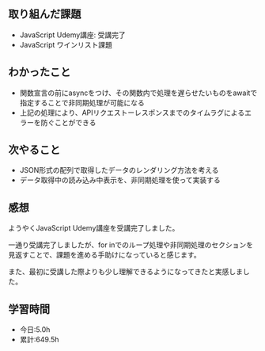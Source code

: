 ## 取り組んだ課題
- JavaScript Udemy講座: 受講完了
- JavaScript ワインリスト課題

## わかったこと
- 関数宣言の前にasyncをつけ、その関数内で処理を遅らせたいものをawaitで指定することで非同期処理が可能になる
- 上記の処理により、APIリクエストーレスポンスまでのタイムラグによるエラーを防ぐことができる

## 次やること
- JSON形式の配列で取得したデータのレンダリング方法を考える
- データ取得中の読み込み中表示を、非同期処理を使って実装する

## 感想
ようやくJavaScript Udemy講座を受講完了しました。

一通り受講完了しましたが、for inでのループ処理や非同期処理のセクションを見返すことで、課題を進める手助けになっていると感じます。

また、最初に受講した際よりも少し理解できるようになってきたと実感しました。

## 学習時間
- 今日:5.0h
- 累計:649.5h
